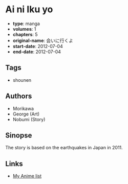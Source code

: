 # Ai ni Iku yo

-   **type**: manga
-   **volumes**: 1
-   **chapters**: 5
-   **original-name**: 会いに行くよ
-   **start-date**: 2012-07-04
-   **end-date**: 2012-07-04

## Tags

-   shounen

## Authors

-   Morikawa
-   George (Art)
-   Nobumi (Story)

## Sinopse

The story is based on the earthquakes in Japan in 2011.

## Links

-   [My Anime list](https://myanimelist.net/manga/44409/Ai_ni_Iku_yo)
